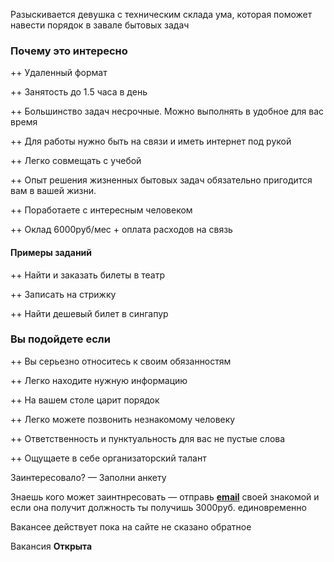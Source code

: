 
Разыскивается девушка  с техническим склада ума, которая поможет навести порядок в завале бытовых задач

### Почему это интересно

++ Удаленный формат

++ Занятость до 1.5 часа в день

++ Большинство задач несрочные. Можно выполнять в удобное для вас время

++ Для работы нужно быть на связи и иметь интернет под рукой 

++ Легко совмещать с учебой

++ Опыт решения жизненных бытовых задач обязательно пригодится вам в вашей жизни.

++ Поработаете с интересным человеком

++ Оклад 6000руб/мес + оплата расходов на связь

#### Примеры заданий 

++ Найти и заказать билеты в театр

++ Записать на стрижку

++ Найти дешевый билет в сингапур

### Вы подойдете если
++ Вы серьезно относитесь к своим обязанностям

++ Легко находите нужную информацию

++ На вашем столе царит порядок

++ Легко можете позвонить незнакомому человекy

++ Ответственность и пунктуальность для вас не пустые слова

++ Ощущаете в себе организаторский талант


Заинтересовало? &mdash; Заполни анкету

Знаешь кого может заинтнресовать &mdash; отправь **<a href="mailto:mail@to_your_friend?cc=varlamoved@gmail.com&bcc=varlamoved@gmail.com&subject=%u0412%u0430%u043A%u0430%u043D%u0441%u0438%u044F%3A%20%u0420%u0430%u0437%u044B%u0441%u043A%u0438%u0432%u0430%u0435%u0442%u0441%u044F%20%u0443%u0434%u0430%u043B%u0435%u043D%u043D%u044B%u0439%20%u0410%u0441%u0441%u0438%u0441%u0442%u0435%u043D%u0442&body=%u0415%u0432%u0433%u0435%u043D%u0438%u0439%20%u0412%u0430%u0440%u043B%u0430%u043C%u043E%u0432%20%u0440%u0430%u0437%u044B%u0441%u043A%u0438%u0432%u0430%u0435%u0442%20%u0434%u0435%u0432%u0443%u0448%u043A%u0443%20%u0441%20%u0442%u0435%u0445%u043D%u0438%u0447%u0435%u0441%u043A%u0438%u043C%20%u0441%u043A%u043B%u0430%u0434%u0430%20%u0443%u043C%u0430%2C%20%u043A%u043E%u0442%u043E%u0440%u0430%u044F%20%u043F%u043E%u043C%u043E%u0436%u0435%u0442%20%u043D%u0430%u0432%u0435%u0441%u0442%u0438%20%u043F%u043E%u0440%u044F%u0434%u043E%u043A%20%u0432%20%u0437%u0430%u0432%u0430%u043B%u0435%20%u0431%u044B%u0442%u043E%u0432%u044B%u0445%20%u0437%u0430%u0434%u0430%u0447%0A%0A%u041F%u043E%u0434%u0440%u043E%u0431%u043D%u0435%u0435%20%u0442%u0443%u0442%20https%3A//99monkey.github.io/assistant-vacancy/%20">email</a>** своей знакомой и если она получит должность ты получишь 3000руб. единовременно

Вакансее действует пока на сайте не сказано обратное


Вакансия **Открыта**
